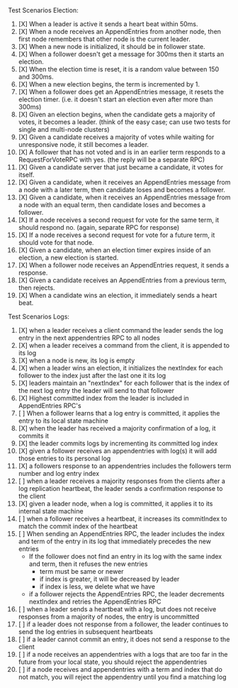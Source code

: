 Test Scenarios Election:

1. [X] When a leader is active it sends a heart beat within 50ms.
2. [X] When a node receives an AppendEntries from another node, then first node remembers that other node is the current leader.
3. [X] When a new node is initialized, it should be in follower state.
4. [X] When a follower doesn't get a message for 300ms then it starts an election.
5. [X] When the election time is reset, it is a random value between 150 and 300ms.
6. [X] When a new election begins, the term is incremented by 1.
7. [X] When a follower does get an AppendEntries message, it resets the election timer. (i.e. it doesn't start an election even after more than 300ms)
8. [X] Given an election begins, when the candidate gets a majority of votes, it becomes a leader. (think of the easy case; can use two tests for single and multi-node clusters)
9. [X] Given a candidate receives a majority of votes while waiting for unresponsive node, it still becomes a leader.
10. [X] A follower that has not voted and is in an earlier term responds to a RequestForVoteRPC with yes. (the reply will be a separate RPC)
11. [X] Given a candidate server that just became a candidate, it votes for itself.
12. [X] Given a candidate, when it receives an AppendEntries message from a node with a later term, then candidate loses and becomes a follower.
13. [X] Given a candidate, when it receives an AppendEntries message from a node with an equal term, then candidate loses and becomes a follower.
14. [X] If a node receives a second request for vote for the same term, it should respond no. (again, separate RPC for response)
15. [X] If a node receives a second request for vote for a future term, it should vote for that node.
16. [X] Given a candidate, when an election timer expires inside of an election, a new election is started.
17. [X] When a follower node receives an AppendEntries request, it sends a response.
18. [X] Given a candidate receives an AppendEntries from a previous term, then rejects.
19. [X] When a candidate wins an election, it immediately sends a heart beat.

Test Scenarios Logs:

1. [X] when a leader receives a client command the leader sends the log entry in the next
appendentries RPC to all nodes
2. [X] when a leader receives a command from the client, it is appended to its log
3. [X] when a node is new, its log is empty
4. [X] when a leader wins an election, it initializes the nextIndex for each follower to the index just after the last one it its log
5. [X] leaders maintain an "nextIndex" for each follower that is the index of the next log entry the leader will send to that follower
6. [X] Highest committed index from the leader is included in AppendEntries RPC's
7. [ ] When a follower learns that a log entry is committed, it applies the entry to its local state machine
8. [X] when the leader has received a majority confirmation of a log, it commits it
9. [X] the leader commits logs by incrementing its committed log index
10. [X] given a follower receives an appendentries with log(s) it will add those entries to its personal log
11. [X] a followers response to an appendentries includes the followers term number and log entry index
12. [ ] when a leader receives a majority responses from the clients after a log replication heartbeat, the leader sends a confirmation response to the client
13. [X] given a leader node, when a log is committed, it applies it to its internal state machine
14. [ ] when a follower receives a heartbeat, it increases its commitIndex to match the commit index of the heartbeat
15. [ ] When sending an AppendEntries RPC, the leader includes the index and term of the entry in its log that immediately precedes the new entries
    - If the follower does not find an entry in its log with the same index and term, then it refuses the new entries
        - term must be same or newer
        - if index is greater, it will be decreased by leader
        - if index is less, we delete what we have
    - if a follower rejects the AppendEntries RPC, the leader decrements nextIndex and retries the AppendEntries RPC
16. [ ] when a leader sends a heartbeat with a log, but does not receive responses from a majority of nodes, the entry is uncommitted
17. [ ] if a leader does not response from a follower, the leader continues to send the log entries in subsequent heartbeats  
18. [ ] if a leader cannot commit an entry, it does not send a response to the client
19. [ ] if a node receives an appendentries with a logs that are too far in the future from your local state, you should reject the appendentries
20. [ ] if a node receives and appendentries with a term and index that do not match, you will reject the appendentry until you find a matching log 
